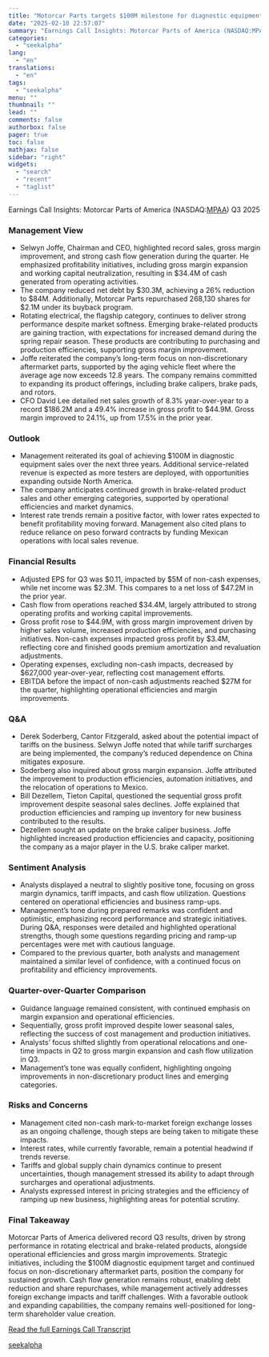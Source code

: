 ```yaml
---
title: "Motorcar Parts targets $100M milestone for diagnostic equipment amid record Q3 performance"
date: "2025-02-10 22:57:07"
summary: "Earnings Call Insights: Motorcar Parts of America (NASDAQ:MPAA) Q3 2025 Management View Selwyn Joffe, Chairman and CEO, highlighted record sales, gross margin improvement, and strong cash flow generation during the quarter. He emphasized profitability initiatives, including gross margin expansion and working capital neutralization, resulting in $34.4M of cash generated from..."
categories:
  - "seekalpha"
lang:
  - "en"
translations:
  - "en"
tags:
  - "seekalpha"
menu: ""
thumbnail: ""
lead: ""
comments: false
authorbox: false
pager: true
toc: false
mathjax: false
sidebar: "right"
widgets:
  - "search"
  - "recent"
  - "taglist"
---
```


Earnings Call Insights: Motorcar Parts of America (NASDAQ:[MPAA](https://seekingalpha.com/symbol/MPAA "Motorcar Parts of America, Inc.")) Q3 2025

### Management View

* Selwyn Joffe, Chairman and CEO, highlighted record sales, gross margin improvement, and strong cash flow generation during the quarter. He emphasized profitability initiatives, including gross margin expansion and working capital neutralization, resulting in $34.4M of cash generated from operating activities.
* The company reduced net debt by $30.3M, achieving a 26% reduction to $84M. Additionally, Motorcar Parts repurchased 268,130 shares for $2.1M under its buyback program.
* Rotating electrical, the flagship category, continues to deliver strong performance despite market softness. Emerging brake-related products are gaining traction, with expectations for increased demand during the spring repair season. These products are contributing to purchasing and production efficiencies, supporting gross margin improvement.
* Joffe reiterated the company’s long-term focus on non-discretionary aftermarket parts, supported by the aging vehicle fleet where the average age now exceeds 12.8 years. The company remains committed to expanding its product offerings, including brake calipers, brake pads, and rotors.
* CFO David Lee detailed net sales growth of 8.3% year-over-year to a record $186.2M and a 49.4% increase in gross profit to $44.9M. Gross margin improved to 24.1%, up from 17.5% in the prior year.

### Outlook

* Management reiterated its goal of achieving $100M in diagnostic equipment sales over the next three years. Additional service-related revenue is expected as more testers are deployed, with opportunities expanding outside North America.
* The company anticipates continued growth in brake-related product sales and other emerging categories, supported by operational efficiencies and market dynamics.
* Interest rate trends remain a positive factor, with lower rates expected to benefit profitability moving forward. Management also cited plans to reduce reliance on peso forward contracts by funding Mexican operations with local sales revenue.

### Financial Results

* Adjusted EPS for Q3 was $0.11, impacted by $5M of non-cash expenses, while net income was $2.3M. This compares to a net loss of $47.2M in the prior year.
* Cash flow from operations reached $34.4M, largely attributed to strong operating profits and working capital improvements.
* Gross profit rose to $44.9M, with gross margin improvement driven by higher sales volume, increased production efficiencies, and purchasing initiatives. Non-cash expenses impacted gross profit by $3.4M, reflecting core and finished goods premium amortization and revaluation adjustments.
* Operating expenses, excluding non-cash impacts, decreased by $627,000 year-over-year, reflecting cost management efforts.
* EBITDA before the impact of non-cash adjustments reached $27M for the quarter, highlighting operational efficiencies and margin improvements.

### Q&A

* Derek Soderberg, Cantor Fitzgerald, asked about the potential impact of tariffs on the business. Selwyn Joffe noted that while tariff surcharges are being implemented, the company’s reduced dependence on China mitigates exposure.
* Soderberg also inquired about gross margin expansion. Joffe attributed the improvement to production efficiencies, automation initiatives, and the relocation of operations to Mexico.
* Bill Dezellem, Tieton Capital, questioned the sequential gross profit improvement despite seasonal sales declines. Joffe explained that production efficiencies and ramping up inventory for new business contributed to the results.
* Dezellem sought an update on the brake caliper business. Joffe highlighted increased production efficiencies and capacity, positioning the company as a major player in the U.S. brake caliper market.

### Sentiment Analysis

* Analysts displayed a neutral to slightly positive tone, focusing on gross margin dynamics, tariff impacts, and cash flow utilization. Questions centered on operational efficiencies and business ramp-ups.
* Management’s tone during prepared remarks was confident and optimistic, emphasizing record performance and strategic initiatives. During Q&A, responses were detailed and highlighted operational strengths, though some questions regarding pricing and ramp-up percentages were met with cautious language.
* Compared to the previous quarter, both analysts and management maintained a similar level of confidence, with a continued focus on profitability and efficiency improvements.

### Quarter-over-Quarter Comparison

* Guidance language remained consistent, with continued emphasis on margin expansion and operational efficiencies.
* Sequentially, gross profit improved despite lower seasonal sales, reflecting the success of cost management and production initiatives.
* Analysts’ focus shifted slightly from operational relocations and one-time impacts in Q2 to gross margin expansion and cash flow utilization in Q3.
* Management’s tone was equally confident, highlighting ongoing improvements in non-discretionary product lines and emerging categories.

### Risks and Concerns

* Management cited non-cash mark-to-market foreign exchange losses as an ongoing challenge, though steps are being taken to mitigate these impacts.
* Interest rates, while currently favorable, remain a potential headwind if trends reverse.
* Tariffs and global supply chain dynamics continue to present uncertainties, though management stressed its ability to adapt through surcharges and operational adjustments.
* Analysts expressed interest in pricing strategies and the efficiency of ramping up new business, highlighting areas for potential scrutiny.

### Final Takeaway

Motorcar Parts of America delivered record Q3 results, driven by strong performance in rotating electrical and brake-related products, alongside operational efficiencies and gross margin improvements. Strategic initiatives, including the $100M diagnostic equipment target and continued focus on non-discretionary aftermarket parts, position the company for sustained growth. Cash flow generation remains robust, enabling debt reduction and share repurchases, while management actively addresses foreign exchange impacts and tariff challenges. With a favorable outlook and expanding capabilities, the company remains well-positioned for long-term shareholder value creation.

[Read the full Earnings Call Transcript](https://seekingalpha.com/symbol/MPAA/earnings/transcripts)

[seekalpha](https://seekingalpha.com/news/4405750-motorcar-parts-targets-100m-milestone-for-diagnostic-equipment-amid-record-q3-performance)
